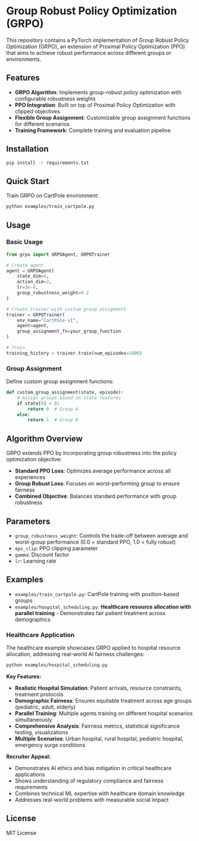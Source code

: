 # Group Robust Policy Optimization (GRPO)

This repository contains a PyTorch implementation of Group Robust Policy Optimization (GRPO), an extension of Proximal Policy Optimization (PPO) that aims to achieve robust performance across different groups or environments.

## Features

- **GRPO Algorithm**: Implements group-robust policy optimization with configurable robustness weights
- **PPO Integration**: Built on top of Proximal Policy Optimization with clipped objectives
- **Flexible Group Assignment**: Customizable group assignment functions for different scenarios
- **Training Framework**: Complete training and evaluation pipeline

## Installation

```bash
pip install -r requirements.txt
```

## Quick Start

Train GRPO on CartPole environment:

```bash
python examples/train_cartpole.py
```

## Usage

### Basic Usage

```python
from grpo import GRPOAgent, GRPOTrainer

# Create agent
agent = GRPOAgent(
    state_dim=4,
    action_dim=2,
    lr=3e-4,
    group_robustness_weight=0.2
)

# Create trainer with custom group assignment
trainer = GRPOTrainer(
    env_name="CartPole-v1",
    agent=agent,
    group_assignment_fn=your_group_function
)

# Train
training_history = trainer.train(num_episodes=1000)
```

### Group Assignment

Define custom group assignment functions:

```python
def custom_group_assignment(state, episode):
    # Assign groups based on state features
    if state[0] < 0:
        return 0  # Group A
    else:
        return 1  # Group B
```

## Algorithm Overview

GRPO extends PPO by incorporating group robustness into the policy optimization objective:

- **Standard PPO Loss**: Optimizes average performance across all experiences
- **Group Robust Loss**: Focuses on worst-performing group to ensure fairness
- **Combined Objective**: Balances standard performance with group robustness

## Parameters

- `group_robustness_weight`: Controls the trade-off between average and worst-group performance (0.0 = standard PPO, 1.0 = fully robust)
- `eps_clip`: PPO clipping parameter
- `gamma`: Discount factor
- `lr`: Learning rate

## Examples

- `examples/train_cartpole.py`: CartPole training with position-based groups
- `examples/hospital_scheduling.py`: **Healthcare resource allocation with parallel training** - Demonstrates fair patient treatment across demographics

### Healthcare Application

The healthcare example showcases GRPO applied to hospital resource allocation, addressing real-world AI fairness challenges:

```bash
python examples/hospital_scheduling.py
```

**Key Features:**
- **Realistic Hospital Simulation**: Patient arrivals, resource constraints, treatment protocols
- **Demographic Fairness**: Ensures equitable treatment across age groups (pediatric, adult, elderly)
- **Parallel Training**: Multiple agents training on different hospital scenarios simultaneously
- **Comprehensive Analysis**: Fairness metrics, statistical significance testing, visualizations
- **Multiple Scenarios**: Urban hospital, rural hospital, pediatric hospital, emergency surge conditions

**Recruiter Appeal:**
- Demonstrates AI ethics and bias mitigation in critical healthcare applications
- Shows understanding of regulatory compliance and fairness requirements
- Combines technical ML expertise with healthcare domain knowledge
- Addresses real-world problems with measurable social impact

## License

MIT License